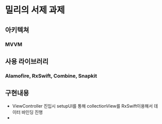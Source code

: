 #  밀리의 서제 과제

## 아키텍쳐
### MVVM
## 사용 라이브러리 
### Alamofire, RxSwift, Combine, Snapkit

## 구현내용
- ViewController 진입시 setupUI를 통해 collectionView를 RxSwift이용해서 데이터 바인딩 진행
-   
